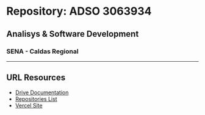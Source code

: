 
# Repository: ADSO 3063934
## Analisys &amp; Software Development
### SENA - Caldas Regional 
---
## URL Resources
- [Drive Documentation](https://drive.google.com/drive/folders/1cUEOsM44rpspMfyWvY_Y1nX1m9uffej?usp=share_link)
- [Repositories List](https://docs.google.com/spreadsheets/d/1M3B-qwrJN2wbeZmIBqA3r0hnP8yy4CKf2euV1oF610s/edit7usp=sharing)
- [Vercel Site](https://adso3063934.vercel.app)



